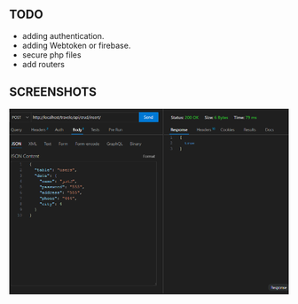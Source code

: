 ## TODO
- adding authentication.
- adding Webtoken or firebase.
- secure php files
- add routers


## SCREENSHOTS
![](API_MOCK_TEST.png)
